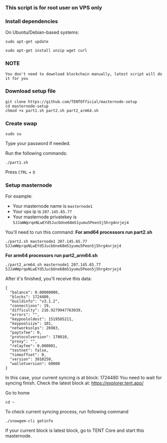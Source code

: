 ### This script is for root user on VPS only

### Install dependencies

On Ubuntu/Debian-based systems:
```
sudo apt-get update
```
```
sudo apt-get install unzip wget curl
```

### NOTE
```
You don't need to download blockchain manually, latest script will do it for you
```

### Download setup file
```
git clone https://github.com/TENTOfficial/masternode-setup
cd masternode-setup
chmod +x part1.sh part2.sh part2_arm64.sh
```

### Create swap
```
sudo su
```
Type your password if needed.

Run the following commands:

```
./part1.sh
```

Press ```CTRL``` + ```D```

### Setup masternode

For example:
- Your masternode name is ```masternode1```
- Your vps ip is ```207.145.65.77```
- Your masternode privatekey is ```5JJaWWprqeNLwEYd5JucbUne68m51yumu5Peen5j5hrg4nrjej4```

You'll need to run this command:
**For amd64 processors run part2.sh**
```
./part2.sh masternode1 207.145.65.77 5JJaWWprqeNLwEYd5JucbUne68m51yumu5Peen5j5hrg4nrjej4
```
**For arm64 processors run part2_arm64.sh**
```
./part2_arm64.sh masternode1 207.145.65.77 5JJaWWprqeNLwEYd5JucbUne68m51yumu5Peen5j5hrg4nrjej4
```

After it's finished, you'll receive this data:
```
{
  "balance": 0.00000000,
  "blocks": 1724480,
  "buildinfo": "v3.1.2",
  "connections": 19,
  "difficulty": 216.9279947763039,
  "errors": "",
  "keypoololdest": 1519585211,
  "keypoolsize": 101,
  "networksolps": 26983,
  "paytxfee": 0,
  "protocolversion": 170010,
  "proxy": "",
  "relayfee": 0.000001,
  "testnet": false,
  "timeoffset": 0,
  "version": 3010250,
  "walletversion": 60000
}
```

In this case, your current syncing is at block: 1724480
You need to wait for syncing finish. Check the latest block at: https://explorer.tent.app/

Go to home
```
cd ~
```

To check current syncing process, run following command
```
./snowgem-cli getinfo
```


If your current block is latest block, go to TENT Core and start this masternode.
